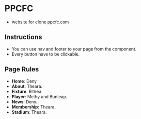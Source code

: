 # PPCFC
- website for clone ppcfc.com
## Instructions
- You can use nav and footer to your page from the component.
- Every button have to be clickable.
## Page Rules
- **Home**: Deny 
- **About**: Theara.
- **Fixture**: Rithea.
- **Player**: Methy and Bunleap.
- **News**: Deny.
- **Membership**: Theara.
- **Stadium**: Theara.
